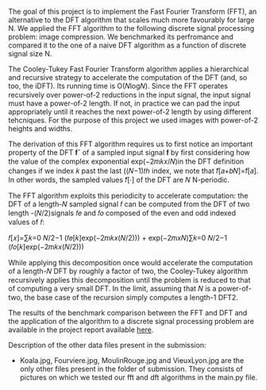 The goal of this project is to implement the Fast Fourier Transform (FFT), an alternative to the DFT algorithm that scales much more favourably for large N.
We applied the FFT algorithm to the following discrete signal processing problem: image compression. We benchmarked its perfromance and compared it to the
one of a naive DFT algorithm as a function of discrete signal size N.

The Cooley-Tukey Fast Fourier Transform algorithm applies a hierarchical and recursive strategy to accelerate the computation of the DFT (and, so too, the iDFT). 
Its running time is O(𝑁log𝑁). Since the FFT operates recursively over power-of-2 reductions in the input signal, the input signal must have a power-of-2 
length. If not, in practice we can pad the input appropriately until it reaches the next power-of-2 length by using different tehcniques. For the purpose
of this project we used images with power-of-2 heights and widths.

The derivation of this FFT algorithm requires us to first notice an important property of the DFT 𝐟ˆ of a sampled input signal 𝐟 by first considering how 
the value of the complex exponential exp(−2𝜋ı𝑘𝑥/𝑁)in the DFT definition changes if we index 𝑘 past the last ((𝑁−1)𝑡ℎ index, we note that 𝑓̂[𝑎+𝑏𝑁]=𝑓̂[𝑎]. 
In other words, the sampled values 𝑓̂[⋅] of the DFT are 𝑁
N-periodic.

The FFT algorithm exploits this periodicity to accelerate computation: the DFT of a length-𝑁 sampled signal 𝑓 can be computed from the DFT of two 
length -(𝑁/2)signals 𝑓𝑒 and 𝑓𝑜 composed of the even and odd indexed values of 𝑓: 

𝑓[𝑥]=∑𝑘=0 𝑁/2−1 (𝑓𝑒[𝑘]exp(−2𝜋ı𝑘𝑥(𝑁/2))) + exp(−2𝜋ı𝑥𝑁)∑𝑘=0 𝑁/2−1 (𝑓𝑜[𝑘]exp(−2𝜋ı𝑘𝑥(𝑁/2)))

While applying this decomposition once would accelerate the computation of a length-𝑁 DFT by roughly a factor of two, the Cooley-Tukey algorithm 
recursively applies this decomposition until the problem is reduced to that of computing a very small DFT. In the limit, assuming that 𝑁 is a power-of-two,
the base case of the recursion simply computes a length-1 DFT2.

The results of the benchmark comparison between the FFT and DFT and the application of the algorithm to a discrete signal processing problem are 
available in the project report available [here](/wiki).

Description of the other data files present in the submission:

- Koala.jpg, Fourviere.jpg, MoulinRouge.jpg and VieuxLyon.jpg are the only other files present in the folder of submission. 
They consists of pictures on which we tested our fft and dft algorithms in the main.py file.
